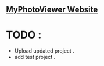[MyPhotoViewer Website](http://kcoderc.github.io/MyPhotoViewer/ "My Photo Viewer Website")
-
# TODO :
- Upload updated project .
- add test project .

